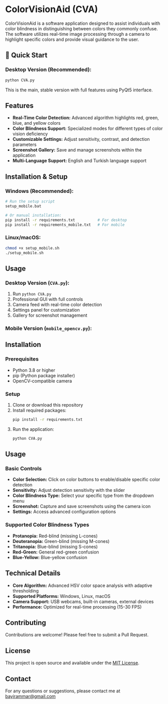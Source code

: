 # ColorVisionAid (CVA)

ColorVisionAid is a software application designed to assist individuals with color blindness in distinguishing between colors they commonly confuse. The software utilizes real-time image processing through a camera to highlight specific colors and provide visual guidance to the user.

## 🚀 Quick Start

### **Desktop Version (Recommended):**
```bash
python CVA.py
```

This is the main, stable version with full features using PyQt5 interface.

## Features

- **Real-Time Color Detection:** Advanced algorithm highlights red, green, blue, and yellow colors
- **Color Blindness Support:** Specialized modes for different types of color vision deficiency  
- **Customizable Settings:** Adjust sensitivity, contrast, and detection parameters
- **Screenshot Gallery:** Save and manage screenshots within the application
- **Multi-Language Support:** English and Turkish language support

## Installation & Setup

### **Windows (Recommended):**
```bash
# Run the setup script
setup_mobile.bat

# Or manual installation:
pip install -r requirements.txt          # For desktop
pip install -r requirements_mobile.txt   # For mobile
```

### **Linux/macOS:**
```bash
chmod +x setup_mobile.sh
./setup_mobile.sh
```

## Usage

### Desktop Version (`CVA.py`):
1. Run `python CVA.py`
2. Professional GUI with full controls
3. Camera feed with real-time color detection
4. Settings panel for customization
5. Gallery for screenshot management

### Mobile Version (`mobile_opencv.py`):
## Installation

### Prerequisites
- Python 3.8 or higher
- pip (Python package installer)
- OpenCV-compatible camera

### Setup
1. Clone or download this repository
2. Install required packages:
   ```bash
   pip install -r requirements.txt
   ```
3. Run the application:
   ```bash
   python CVA.py
   ```

## Usage

### Basic Controls
- **Color Selection:** Click on color buttons to enable/disable specific color detection
- **Sensitivity:** Adjust detection sensitivity with the slider
- **Color Blindness Type:** Select your specific type from the dropdown menu
- **Screenshot:** Capture and save screenshots using the camera icon
- **Settings:** Access advanced configuration options

### Supported Color Blindness Types
- **Protanopia:** Red-blind (missing L-cones)
- **Deuteranopia:** Green-blind (missing M-cones)  
- **Tritanopia:** Blue-blind (missing S-cones)
- **Red-Green:** General red-green confusion
- **Blue-Yellow:** Blue-yellow confusion

## Technical Details

- **Core Algorithm:** Advanced HSV color space analysis with adaptive thresholding
- **Supported Platforms:** Windows, Linux, macOS
- **Camera Support:** USB webcams, built-in cameras, external devices
- **Performance:** Optimized for real-time processing (15-30 FPS)

## Contributing

Contributions are welcome! Please feel free to submit a Pull Request.

## License

This project is open source and available under the [MIT License](LICENSE).

## Contact

For any questions or suggestions, please contact me at bayirammar@gmail.com